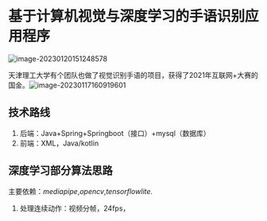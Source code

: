 # 基于计算机视觉与深度学习的手语识别应用程序



![image-20230120151248578](https://cdn.jsdelivr.net/gh/moonchildink/image@main/imgs/image-20230120151248578.png)



天津理工大学有个团队也做了视觉识别手语的项目，获得了2021年互联网+大赛的国金。![image-20230117160919601](C:\Users\29236\AppData\Roaming\Typora\typora-user-images\image-20230117160919601.png)



## 技术路线

1. 后端：Java+Spring+Springboot（接口）+mysql（数据库）
2. 前端：XML，Java/kotlin









## 深度学习部分算法思路

主要依赖：$mediapipe$,$opencv$,$tensorflow lite$.

1. 处理连续动作：视频分帧，24fps，



